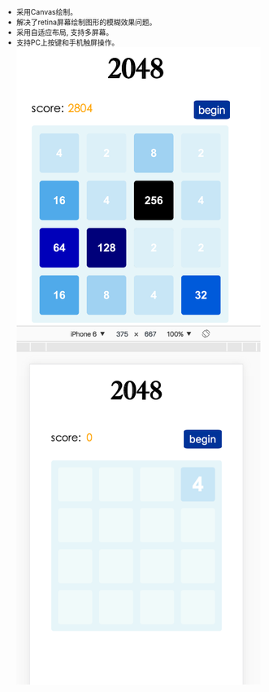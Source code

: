 - 采用Canvas绘制。
- 解决了retina屏幕绘制图形的模糊效果问题。
- 采用自适应布局, 支持多屏幕。
- 支持PC上按键和手机触屏操作。
![图片](./img1.png)
![图片](./img2.png)